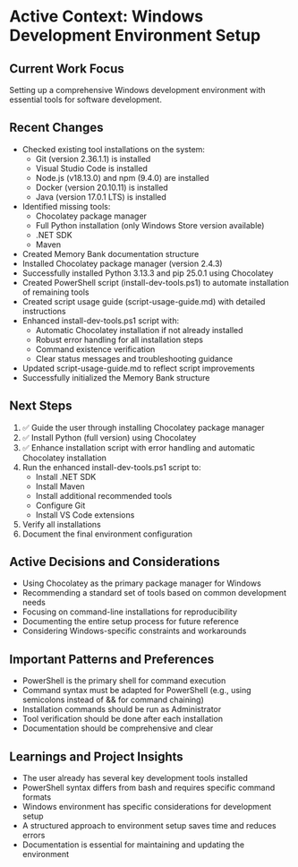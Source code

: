 # Active Context: Windows Development Environment Setup

## Current Work Focus
Setting up a comprehensive Windows development environment with essential tools for software development.

## Recent Changes
- Checked existing tool installations on the system:
  - Git (version 2.36.1.1) is installed
  - Visual Studio Code is installed
  - Node.js (v18.13.0) and npm (9.4.0) are installed
  - Docker (version 20.10.11) is installed
  - Java (version 17.0.1 LTS) is installed
- Identified missing tools:
  - Chocolatey package manager
  - Full Python installation (only Windows Store version available)
  - .NET SDK
  - Maven
- Created Memory Bank documentation structure
- Installed Chocolatey package manager (version 2.4.3)
- Successfully installed Python 3.13.3 and pip 25.0.1 using Chocolatey
- Created PowerShell script (install-dev-tools.ps1) to automate installation of remaining tools
- Created script usage guide (script-usage-guide.md) with detailed instructions
- Enhanced install-dev-tools.ps1 script with:
  - Automatic Chocolatey installation if not already installed
  - Robust error handling for all installation steps
  - Command existence verification
  - Clear status messages and troubleshooting guidance
- Updated script-usage-guide.md to reflect script improvements
- Successfully initialized the Memory Bank structure

## Next Steps
1. ✅ Guide the user through installing Chocolatey package manager
2. ✅ Install Python (full version) using Chocolatey
3. ✅ Enhance installation script with error handling and automatic Chocolatey installation
4. Run the enhanced install-dev-tools.ps1 script to:
   - Install .NET SDK
   - Install Maven
   - Install additional recommended tools
   - Configure Git
   - Install VS Code extensions
5. Verify all installations
6. Document the final environment configuration

## Active Decisions and Considerations
- Using Chocolatey as the primary package manager for Windows
- Recommending a standard set of tools based on common development needs
- Focusing on command-line installations for reproducibility
- Documenting the entire setup process for future reference
- Considering Windows-specific constraints and workarounds

## Important Patterns and Preferences
- PowerShell is the primary shell for command execution
- Command syntax must be adapted for PowerShell (e.g., using semicolons instead of && for command chaining)
- Installation commands should be run as Administrator
- Tool verification should be done after each installation
- Documentation should be comprehensive and clear

## Learnings and Project Insights
- The user already has several key development tools installed
- PowerShell syntax differs from bash and requires specific command formats
- Windows environment has specific considerations for development setup
- A structured approach to environment setup saves time and reduces errors
- Documentation is essential for maintaining and updating the environment
